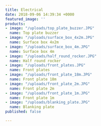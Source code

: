 ```yaml
---
title: Electrical
date: 2018-09-06 14:39:34 +0000
featured_image: ''
products:
- image: "/uploads/top_plate_buzzer.JPG"
  name: Top plate buzzer
- image: "/uploads/surface_box_4x2m.JPG"
  name: Surface box 4x2m
- image: "/uploads/surface_box_4m.JPG"
  name: Surface box 4m
- image: "/uploads/half_round_rocker.JPG"
  name: Half round rocker
- image: "/uploads/front_plates.JPG"
  name: Front plates
- image: "/uploads/front_plate_18m.JPG"
  name: Front plate 18m
- image: "/uploads/front_plate_2m.JPG"
  name: Front plate 2m
- image: "/uploads/front_plate_1m.JPG"
  name: Front plate 1m
- image: "/uploads/blanking_plate.JPG"
  name: Blanking plate
published: false

---
```

